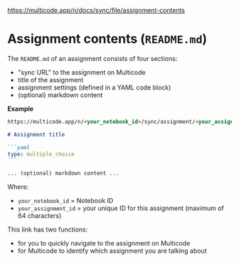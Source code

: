 https://multicode.app/n/docs/sync/file/assignment-contents

# Assignment contents (`README.md`)

The `README.md` of an assignment consists of four sections:
- "sync URL" to the assignment on Multicode
- title of the assignment
- assignment settings (defined in a YAML code block)
- (optional) markdown content

**Example**

````markdown
https://multicode.app/n/<your_notebook_id>/sync/assignment/<your_assignment_id>

# Assignment title

```yaml
type: multiple_choice
```

... (optional) markdown content ...
````

Where:
- `your_notebook_id` = Notebook ID
- `your_assignment_id` = your unique ID for this assignment (maximum of 64 characters)

This link has two functions:
- for you to quickly navigate to the assignment on Multicode
- for Multicode to identify which assignment you are talking about
